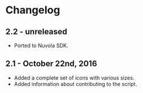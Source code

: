 Changelog
=========

2.2 - unreleased
----------------

  * Ported to Nuvola SDK.

2.1 - October 22nd, 2016
------------------------

  * Added a complete set of icons with various sizes.
  * Added information about contributing to the script.

